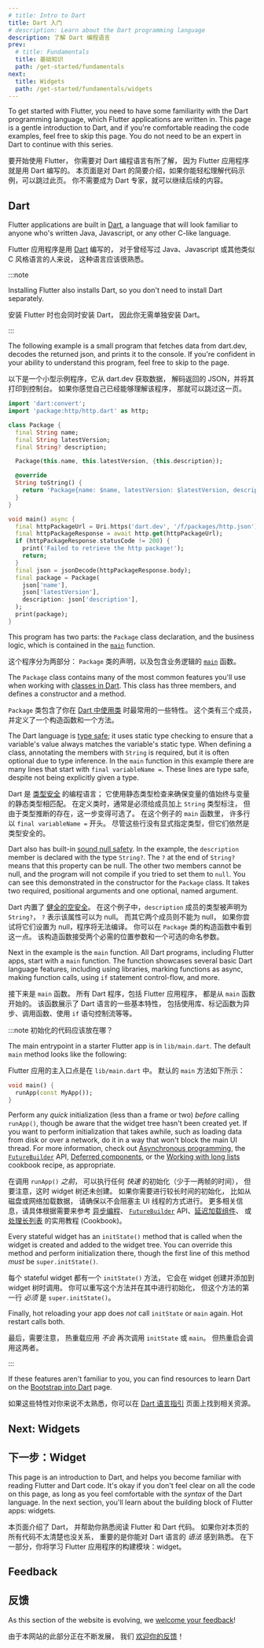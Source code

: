 ```yaml
---
# title: Intro to Dart
title: Dart 入门
# description: Learn about the Dart programming language
description: 了解 Dart 编程语言
prev:
  # title: Fundamentals
  title: 基础知识 
  path: /get-started/fundamentals
next:
  title: Widgets
  path: /get-started/fundamentals/widgets
---
```


To get started with Flutter, 
you need to have some familiarity with 
the Dart programming language, which Flutter 
applications are written in.
This page is a gentle introduction to Dart, 
and if you're comfortable reading the 
code examples, feel free to skip this page. 
You do not need to be an expert in Dart to 
continue with this series.

要开始使用 Flutter，
你需要对 Dart 编程语言有所了解，
因为 Flutter 应用程序就是用 Dart 编写的。
本页面是对 Dart 的简要介绍，如果你能轻松理解代码示例，可以跳过此页。
你不需要成为 Dart 专家，就可以继续后续的内容。

## Dart

Flutter applications are built in [Dart][],
a language that will look familiar
to anyone who's written Java, Javascript,
or any other C-like language.  

Flutter 应用程序是用 [Dart][] 编写的，
对于曾经写过 Java、Javascript 或其他类似 C 风格语言的人来说，
这种语言应该很熟悉。

:::note

Installing Flutter also installs Dart,
so you don't need to install Dart separately.

安装 Flutter 时也会同时安装 Dart，
因此你无需单独安装 Dart。

:::

The following example is a small program that 
fetches data from dart.dev, 
decodes the returned json, 
and prints it to the console. 
If you're confident in your ability to 
understand this program, 
feel free to skip to the page.

以下是一个小型示例程序，它从 dart.dev 获取数据，
解码返回的 JSON，并将其打印到控制台。
如果你感觉自己已经能够理解该程序，
那就可以跳过这一页。

```dart
import 'dart:convert';
import 'package:http/http.dart' as http;

class Package {
  final String name;
  final String latestVersion; 
  final String? description;

  Package(this.name, this.latestVersion, {this.description});

  @override
  String toString() {
    return 'Package{name: $name, latestVersion: $latestVersion, description: $description}';
  }
}

void main() async {
  final httpPackageUrl = Uri.https('dart.dev', '/f/packages/http.json');
  final httpPackageResponse = await http.get(httpPackageUrl);
  if (httpPackageResponse.statusCode != 200) {
    print('Failed to retrieve the http package!');
    return;
  }
  final json = jsonDecode(httpPackageResponse.body);
  final package = Package(
    json['name'],
    json['latestVersion'],
    description: json['description'],
  );
  print(package);
}
```

This program has two parts: 
the `Package` class declaration, and the business logic, 
which is contained in the [`main`][] function.

这个程序分为两部分：
`Package` 类的声明，以及包含业务逻辑的 [`main`][] 函数。

The `Package` class contains many of the most common
features you'll use when working with [classes in Dart][].
This class has three members, 
and defines a constructor and a method.

`Package` 类包含了你在 [Dart 中使用类][classes in Dart] 时最常用的一些特性。
这个类有三个成员，并定义了一个构造函数和一个方法。

The Dart language is [type safe][]; it uses 
static type checking to ensure that 
a variable's value always matches the
variable's static type. 
When defining a class, annotating the members with 
`String` is required, 
but it is often optional due to type inference. 
In the `main` function in this example 
there are many lines that start with `final variableName =`. 
These lines are type safe, 
despite not being explicitly given a type.

Dart 是 [类型安全][type safe] 的编程语言；
它使用静态类型检查来确保变量的值始终与变量的静态类型相匹配。
在定义类时，通常是必须给成员加上 `String` 类型标注，
但由于类型推断的存在，这一步变得可选了。
在这个例子的 `main` 函数里，
许多行以 `final variableName =` 开头。
尽管这些行没有显式指定类型，但它们依然是类型安全的。

Dart also has built-in [sound null safety][]. 
In the example, the `description` member is 
declared with the type `String?`. 
The `?` at the end of `String?` means that 
this property can be null. 
The other two members cannot be null, 
and the program will not compile if 
you tried to set them to `null`. 
You can see this demonstrated in the constructor for 
the `Package` class. It takes two required,
positional arguments and one optional, named argument.

Dart 内置了 [健全的空安全][sound null safety]。
在这个例子中，`description` 成员的类型被声明为 `String?`，
`?` 表示该属性可以为 null。
而其它两个成员则不能为 null，
如果你尝试将它们设置为 null，程序将无法编译。
你可以在 `Package` 类的构造函数中看到这一点。
该构造函数接受两个必需的位置参数和一个可选的命名参数。

Next in the example is the `main` function. 
All Dart programs, including Flutter apps, 
start with a `main` function. 
The function showcases several basic Dart language features, 
including using libraries, marking functions as async, 
making function calls, using `if` statement control-flow,
and more.

接下来是 `main` 函数。
所有 Dart 程序，包括 Flutter 应用程序，
都是从 `main` 函数开始的。
该函数展示了 Dart 语言的一些基本特性，
包括使用库、标记函数为异步、调用函数、使用 `if` 语句控制流等等。

:::note 初始化的代码应该放在哪？
<!-- Where does initialization code go? -->

The main entrypoint in a starter
Flutter app is in `lib/main.dart`.
The default `main` method looks
like the following:

Flutter 应用的主入口点是在 `lib/main.dart` 中。
默认的 `main` 方法如下所示：

```dart title="lib/main.dart"
void main() {
  runApp(const MyApp());
}       
```

Perform any _quick_ initialization (less than a frame or two)
_before_ calling `runApp()`,
though be aware that the widget tree hasn't been created yet.
If you want to perform initialization that takes awhile,
such as loading data from disk or over a network,
do it in a way that won't block the main UI thread.
For more information, check out [Asynchronous programming][],
the [`FutureBuilder`][] API, [Deferred components][],
or the [Working with long lists][] cookbook recipe,
as appropriate.

在调用 `runApp()` _之前_，
可以执行任何 _快速_ 的初始化（少于一两帧的时间），
但要注意，这时 widget 树还未创建。
如果你需要进行较长时间的初始化，
比如从磁盘或网络加载数据，
请确保以不会阻塞主 UI 线程的方式进行。
更多相关信息，请具体根据需要来参考 [异步编程][Asynchronous programming]、
[`FutureBuilder`][] API、[延迟加载组件][Deferred components]、
或 [处理长列表][Working with long lists] 的实用教程 (Cookbook)。

Every stateful widget has an `initState()`
method that is called when the widget is
created and added to the widget tree.
You can override this method and perform
initialization there, though the first line of
this method _must_ be `super.initState()`.

每个 stateful widget 都有一个 `initState()` 方法，
它会在 widget 创建并添加到 widget 树时调用。
你可以重写这个方法并在其中进行初始化，
但这个方法的第一行 _必须_ 是 `super.initState()`。

Finally, hot reloading your app does _not_
call `initState` or `main` again.
Hot restart calls both.

最后，需要注意，
热重载应用 _不会_ 再次调用 `initState` 或 `main`。
但热重启会调用这两者。

:::

If these features aren't familiar to you, 
you can find resources to learn Dart on the 
[Bootstrap into Dart][] page.

如果这些特性对你来说不太熟悉，你可以在
[Dart 语言指引][Bootstrap into Dart] 页面上找到相关资源。

## Next: Widgets

## 下一步：Widget

This page is an introduction to Dart,
and helps you become familiar with reading
Flutter and Dart code. It's okay if you don't
feel clear on all the code on this page, 
as long as you feel comfortable with the _syntax_
of the Dart language.
In the next section, you'll learn about the 
building block of Flutter apps: widgets.

本页面介绍了 Dart，
并帮助你熟悉阅读 Flutter 和 Dart 代码。
如果你对本页的所有代码不太清楚也没关系，
重要的是你能对 Dart 语言的 _语法_ 感到熟悉。
在下一部分，你将学习 Flutter 应用程序的构建模块：widget。

[Asynchronous programming]: {{site.dart-site}}/libraries/async/async-await
[Dart]: {{site.dart-site}}
[Deferred components]: /perf/deferred-components
[`main`]: {{site.dart-site}}/language#hello-world
[classes in Dart]: {{site.dart-site}}/language/classes
[`FutureBuilder`]: {{site.api}}/flutter/widgets/FutureBuilder-class
[type safe]: {{site.dart-site}}/language/type-system
[sound null safety]: {{site.dart-site}}/null-safety
[Working with long lists]: /cookbook/lists/long-lists
[Bootstrap into Dart]: /resources/bootstrap-into-dart

## Feedback

## 反馈

As this section of the website is evolving, 
we [welcome your feedback][]!

由于本网站的此部分正在不断发展，
我们 [欢迎你的反馈][welcome your feedback]！

[welcome your feedback]: https://google.qualtrics.com/jfe/form/SV_6A9KxXR7XmMrNsy?page="dart"
